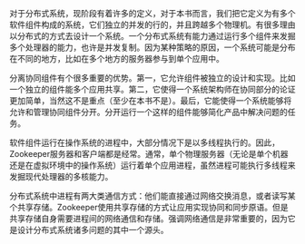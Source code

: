 对于分布式系统，现阶段有着许多的定义，对于本书而言，我们把它定义为有多个软件组件构成的系统，它们独立的并发的行的，并且跨越多个物理机。有很多理由以分布式的方式去设计一个系统。一个分布式系统有能力通过运行多个组件来发掘多个处理器的能力，也许是并发复制。因为某种策略的原因，一个系统可能是分布在不同的地方，比如在多个地方的服务器参与到单个应用中。

分离协同组件有个很多重要的优势。第一，它允许组件被独立的设计和实现。比如一个独立的组件能多个应用共享。第二，它使得一个系统架构师在协同部分的论证更加简单，当然这不是重点（至少在本书不是）。最后，它能使得一个系统能够将允许和管理协同组件分开。分开运行一个这样的组件能够简化产品中解决问题的任务。

软件组件运行在操作系统的进程中，大部分情况下是以多线程执行的。因此，Zookeeper服务器和客户端都是经常。通常，单个物理服务器（无论是单个机器还是在虚拟环境中的操作系统）运行着单个应用进程，虽然进程可能执行多线程来发掘现代处理器的多核能力。

分布式系统中进程有两大类通信方式：他们能直接通过网络交换消息，或者读写某个共享存储。Zookeeper使用共享存储的方式让应用实现协同和同步原语。但是共享存储自身需要进程间的网络通信和存储。强调网络通信是非常重要的，因为它是设计分布式系统诸多问题的其中一个源头。

